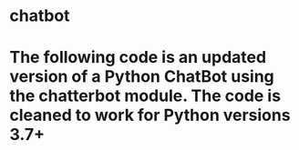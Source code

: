 # chatbot

# The following code is an updated version of a Python ChatBot using the chatterbot module. The code is cleaned to work for Python versions 3.7+

